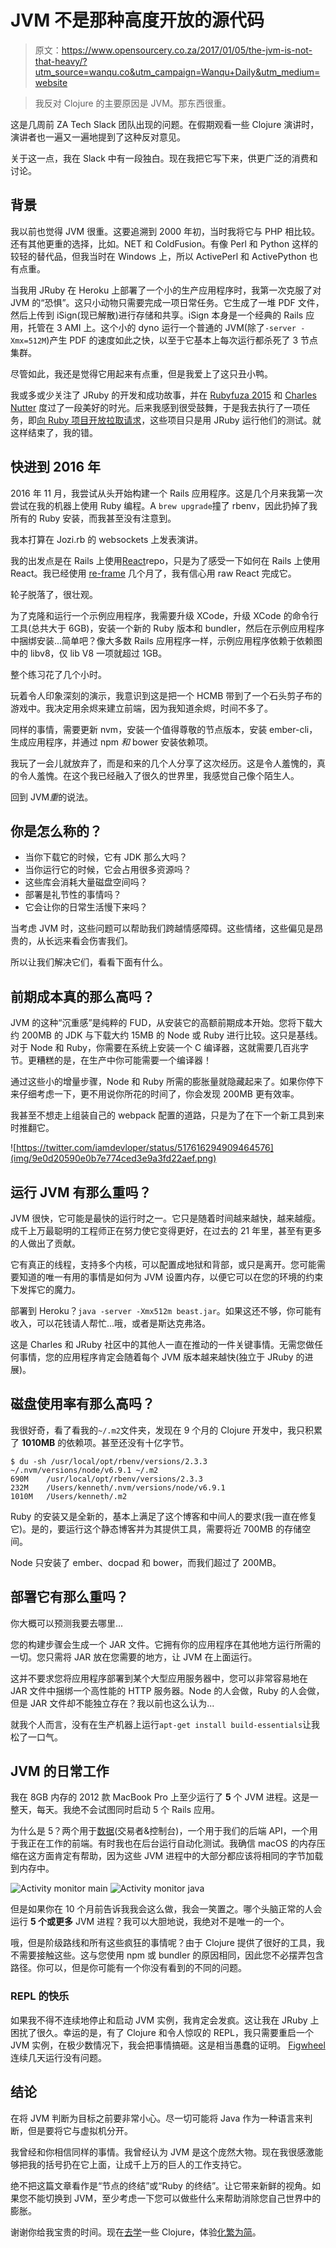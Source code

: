 # JVM 不是那种高度开放的源代码

> 原文：<https://www.opensourcery.co.za/2017/01/05/the-jvm-is-not-that-heavy/?utm_source=wanqu.co&utm_campaign=Wanqu+Daily&utm_medium=website>

> 我反对 Clojure 的主要原因是 JVM。那东西很重。

这是几周前 ZA Tech Slack 团队出现的问题。在假期观看一些 Clojure 演讲时，演讲者也一遍又一遍地提到了这种反对意见。

关于这一点，我在 Slack 中有一段独白。现在我把它写下来，供更广泛的消费和讨论。

## 背景

我以前也觉得 JVM 很重。这要追溯到 2000 年初，当时我将它与 PHP 相比较。还有其他更重的选择，比如。NET 和 ColdFusion。有像 Perl 和 Python 这样的较轻的替代品，但我当时在 Windows 上，所以 ActivePerl 和 ActivePython 也有点重。

当我用 JRuby 在 Heroku 上部署了一个小的生产应用程序时，我第一次克服了对 JVM 的“恐惧”。这只小动物只需要完成一项日常任务。它生成了一堆 PDF 文件，然后上传到 iSign(现已解散)进行存储和共享。iSign 本身是一个经典的 Rails 应用，托管在 3 AMI 上。这个小的 dyno 运行一个普通的 JVM(除了`-server -Xmx=512M`)产生 PDF 的速度如此之快，以至于它基本上每次运行都杀死了 3 节点集群。

尽管如此，我还是觉得它用起来有点重，但是我爱上了这只丑小鸭。

我或多或少关注了 JRuby 的开发和成功故事，并在 [Rubyfuza 2015](http://rubyfuza.org) 和 [Charles Nutter](https://www.youtube.com/watch?v=aZh9e7aFE4E) 度过了一段美好的时光。后来我感到很受鼓舞，于是我去执行了一项任务，即[向 Ruby 项目开放拉取请求](https://github.com/activeadmin/activeadmin/pull/3792)，这些项目只是用 JRuby 运行他们的测试。就这样结束了，我的错。

## 快进到 2016 年

2016 年 11 月，我尝试从头开始构建一个 Rails 应用程序。这是几个月来我第一次尝试在我的机器上使用 Ruby 编程。A `brew upgrade`撞了 rbenv，因此扔掉了我所有的 Ruby 安装，而我甚至没有注意到。

我本打算在 Jozi.rb 的 websockets 上发表演讲。

我的出发点是在 Rails 上使用[React](https://www.reactrails.com)repo，只是为了感受一下如何在 Rails 上使用 React。我已经使用 [re-frame](https://github.com/Day8/re-frame) 几个月了，我有信心用 raw React 完成它。

轮子脱落了，很壮观。

为了克隆和运行一个示例应用程序，我需要升级 XCode，升级 XCode 的命令行工具(总共大于 6GB)，安装一个新的 Ruby 版本和 bundler，然后在示例应用程序中捆绑安装...简单吧？像大多数 Rails 应用程序一样，示例应用程序依赖于依赖图中的 libv8，仅 lib V8 一项就超过 1GB。

整个练习花了几个小时。

玩着令人印象深刻的演示，我意识到这是把一个 HCMB 带到了一个石头剪子布的游戏中。我决定用余烬来建立前端，因为我知道余烬，时间不多了。

同样的事情，需要更新 nvm，安装一个值得尊敬的节点版本，安装 ember-cli，生成应用程序，并通过 npm *和* bower 安装依赖项。

我玩了一会儿就放弃了，而是和来的几个人分享了这次经历。这是令人羞愧的，真的令人羞愧。在这个我已经融入了很久的世界里，我感觉自己像个陌生人。

回到 JVM*重*的说法。

## 你是怎么称的？

*   当你下载它的时候，它有 JDK 那么大吗？
*   当你运行它的时候，它会占用很多资源吗？
*   这些库会消耗大量磁盘空间吗？
*   部署是礼节性的事情吗？
*   它会让你的日常生活慢下来吗？

当考虑 JVM 时，这些问题可以帮助我们跨越情感障碍。这些情绪，这些偏见是昂贵的，从长远来看会伤害我们。

所以让我们解决它们，看看下面有什么。

## 前期成本真的那么高吗？

JVM 的这种“沉重感”是纯粹的 FUD，从安装它的高额前期成本开始。您将下载大约 200MB 的 JDK 与下载大约 15MB 的 Node 或 Ruby 进行比较。这只是基线。对于 Node 和 Ruby，你需要在系统上安装一个 C 编译器，这就需要几百兆字节。更糟糕的是，在生产中你可能需要一个编译器！

通过这些小的增量步骤，Node 和 Ruby 所需的膨胀量就隐藏起来了。如果你停下来仔细考虑一下，更不用说你所花的时间了，你会发现 200MB 更有效率。

我甚至不想走上组装自己的 webpack 配置的道路，只是为了在下一个新工具到来时推翻它。

![https://twitter.com/iamdevloper/status/517616294909464576](img/9e0d20590e0b7e774ced3e9a3fd22aef.png)

## 运行 JVM 有那么重吗？

JVM 很快，它可能是最快的运行时之一。它只是随着时间越来越快，越来越瘦。成千上万最聪明的工程师正在努力使它变得更好，在过去的 21 年里，甚至有更多的人做出了贡献。

它有真正的线程，支持多个内核，可以配置成地狱和背部，或只是离开。您可能需要知道的唯一有用的事情是如何为 JVM 设置内存，以便它可以在您的环境的约束下发挥它的魔力。

部署到 Heroku？`java -server -Xmx512m beast.jar`。如果这还不够，你可能有收入，可以花钱请人帮忙...哦，或者是斯达克弗洛。

这是 Charles 和 JRuby 社区中的其他人一直在推动的一件关键事情。无需您做任何事情，您的应用程序肯定会随着每个 JVM 版本越来越快(独立于 JRuby 的进展)。

## 磁盘使用率有那么高吗？

我很好奇，看了看我的`~/.m2`文件夹，发现在 9 个月的 Clojure 开发中，我只积累了 **1010MB** 的依赖项。甚至还没有十亿字节。

```
$ du -sh /usr/local/opt/rbenv/versions/2.3.3 ~/.nvm/versions/node/v6.9.1 ~/.m2
690M    /usr/local/opt/rbenv/versions/2.3.3
232M    /Users/kenneth/.nvm/versions/node/v6.9.1
1010M   /Users/kenneth/.m2 
```

Ruby 的安装又是全新的，基本上满足了这个博客和中间人的要求(我一直在修复它)。是的，要运行这个静态博客并为其提供工具，需要将近 700MB 的存储空间。

Node 只安装了 ember、docpad 和 bower，而我们超过了 200MB。

## 部署它有那么重吗？

你大概可以预测我要去哪里...

您的构建步骤会生成一个 JAR 文件。它拥有你的应用程序在其他地方运行所需的一切。您只需将 JAR 放在您需要的地方，让 JVM 在上面运行。

这并不要求您将应用程序部署到某个大型应用服务器中，您可以非常容易地在 JAR 文件中捆绑一个高性能的 HTTP 服务器。Node 的人会做，Ruby 的人会做，但是 JAR 文件却不能独立存在？我以前也这么认为...

就我个人而言，没有在生产机器上运行`apt-get install build-essentials`让我松了一口气。

## JVM 的日常工作

我在 8GB 内存的 2012 款 MacBook Pro 上至少运行了 **5** 个 JVM 进程。这是一整天，每天。我绝不会试图同时启动 5 个 Rails 应用。

为什么是 5？两个用于[数据](http://www.datomic.com)(交易者&控制台)，一个用于我们的后端 API，一个用于我正在工作的前端。有时我也在后台运行自动化测试。我确信 macOS 的内存压缩在这方面肯定有帮助，因为这些 JVM 进程中的大部分都应该将相同的字节加载到内存中。

![Activity monitor main](img/2774d3dff17b80e290cd3cb3a0cd85f9.png) ![Activity monitor java](img/7f85500ffeadcf5ba871addd41b04781.png)

但是如果你在 10 个月前告诉我我会这么做，我会一笑置之。哪个头脑正常的人会运行 **5 个或更多** JVM 进程？我可以大胆地说，我绝对不是唯一的一个。

哦，但是阶级路线和所有这些疯狂的事情呢？由于 Clojure 提供了很好的工具，我不需要接触这些。这与您使用 npm 或 bundler 的原因相同，因此您不必摆弄包含路径。你可以，但是你可能有一个你没有看到的不同的问题。

### REPL 的快乐

如果我不得不连续地停止和启动 JVM 实例，我肯定会发疯。这让我在 JRuby 上困扰了很久。幸运的是，有了 Clojure 和令人惊叹的 REPL，我只需要重启一个 JVM 实例，在极少数情况下，我会把事情搞砸。这是相当愚蠢的证明。 [Figwheel](https://github.com/bhauman/lein-figwheel) 连续几天运行没有问题。

## 结论

在将 JVM 判断为目标之前要非常小心。尽一切可能将 Java 作为一种语言来判断，但是要将它与虚拟机分开。

我曾经和你相信同样的事情。我曾经认为 JVM 是这个庞然大物。现在我很感激能够把我的括号扔在它上面，让成千上万的巨人的工作支持它。

绝不把这篇文章看作是“节点的终结”或“Ruby 的终结”。让它带来新鲜的视角。如果您不能切换到 JVM，至少考虑一下您可以做些什么来帮助消除您自己世界中的膨胀。

谢谢你给我宝贵的时间。现在[去学](http://www.braveclojure.com/)一些 Clojure，体验[化繁为简](https://www.infoq.com/presentations/Simple-Made-Easy)。
